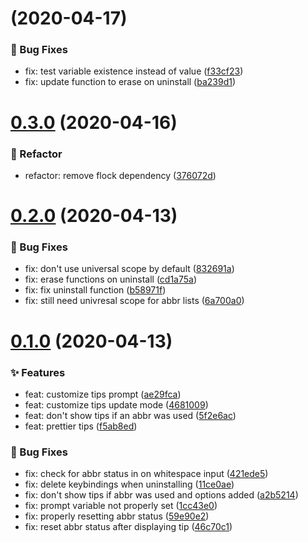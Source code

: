 # [](https://github.com/Gazorby/abbr-tips/compare/v0.3.0...v) (2020-04-17)


### 🐛 Bug Fixes

* fix: test variable existence instead of value ([f33cf23](https://github.com/Gazorby/abbr-tips/commit/f33cf23))
* fix: update function to erase on uninstall ([ba239d1](https://github.com/Gazorby/abbr-tips/commit/ba239d1))

# [0.3.0](https://github.com/Gazorby/abbr-tips/compare/v0.2.0...v0.3.0) (2020-04-16)


### 🐛 Refactor

* refactor: remove flock dependency ([376072d](https://github.com/Gazorby/abbr-tips/commit/376072d))


# [0.2.0](https://github.com/Gazorby/abbr-tips/compare/v0.1.0...v0.2.0) (2020-04-13)


### 🐛 Bug Fixes

* fix: don't use universal scope by default ([832691a](https://github.com/Gazorby/abbr-tips/commit/832691a))
* fix: erase functions on uninstall ([cd1a75a](https://github.com/Gazorby/abbr-tips/commit/cd1a75a))
* fix: fix uninstall function ([b58971f](https://github.com/Gazorby/abbr-tips/commit/b58971f))
* fix: still need univresal scope for abbr lists ([6a700a0](https://github.com/Gazorby/abbr-tips/commit/6a700a0))


# [0.1.0](https://github.com/Gazorby/abbr-tips/compare/f5ab8ed...v0.1.0) (2020-04-13)


### ✨ Features

* feat: customize tips prompt ([ae29fca](https://github.com/Gazorby/abbr-tips/commit/ae29fca))
* feat: customize tips update mode ([4681009](https://github.com/Gazorby/abbr-tips/commit/4681009))
* feat: don't show tips if an abbr was used ([5f2e6ac](https://github.com/Gazorby/abbr-tips/commit/5f2e6ac))
* feat: prettier tips ([f5ab8ed](https://github.com/Gazorby/abbr-tips/commit/f5ab8ed))


### 🐛 Bug Fixes

* fix: check for abbr status in on whitespace input ([421ede5](https://github.com/Gazorby/abbr-tips/commit/421ede5))
* fix: delete keybindings when uninstalling ([11ce0ae](https://github.com/Gazorby/abbr-tips/commit/11ce0ae))
* fix: don't show tips if abbr was used and options added ([a2b5214](https://github.com/Gazorby/abbr-tips/commit/a2b5214))
* fix: prompt variable not properly set ([1cc43e0](https://github.com/Gazorby/abbr-tips/commit/1cc43e0))
* fix: properly resetting abbr status ([59e90e2](https://github.com/Gazorby/abbr-tips/commit/59e90e2))
* fix: reset abbr status after displaying tip ([46c70c1](https://github.com/Gazorby/abbr-tips/commit/46c70c1))
